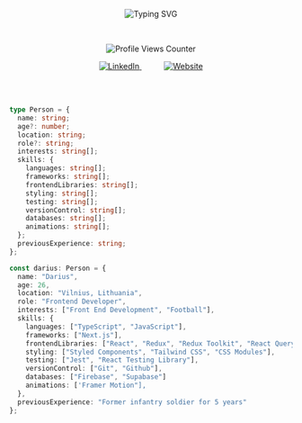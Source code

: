 
  


<p align="center">
  <img src="https://readme-typing-svg.demolab.com?font=Fira+Code&pause=1000&random=false&width=435&lines=Hello%2C+My+name+is+Darius;I'm+a+self-taught+Frontend+Developer" alt="Typing SVG">
</p>
<br>

<p align="center">
  
  <img src="https://komarev.com/ghpvc/?username=your-github-dariukyy&color=blue" alt="Profile Views Counter">


  
</p>

<div align="center">
  <a href="https://www.linkedin.com/in/darius-parfijanovičius-705290244" target="_blank" style="margin-right: 40px;">
    <img src="https://img.shields.io/badge/-LinkedIn-blue?style=flat-square&logo=LinkedIn&logoColor=white" alt="LinkedIn" />
  </a>
  <a href="https://dariukyy-portfolio.vercel.app/home" target="_blank">
    <img src="https://img.shields.io/badge/-Website-brightgreen?style=flat-square&logo=Google-Chrome&logoColor=white" alt="Website" />
  </a>
</div>

<br><br>

```typescript
type Person = {
  name: string;
  age?: number;
  location: string;
  role?: string;
  interests: string[];
  skills: {
    languages: string[];
    frameworks: string[];
    frontendLibraries: string[];
    styling: string[];
    testing: string[];
    versionControl: string[];
    databases: string[];
    animations: string[];
  };
  previousExperience: string;
};

const darius: Person = {
  name: "Darius",
  age: 26,
  location: "Vilnius, Lithuania",
  role: "Frontend Developer",
  interests: ["Front End Development", "Football"],
  skills: {
    languages: ["TypeScript", "JavaScript"],
    frameworks: ["Next.js"],
    frontendLibraries: ["React", "Redux", "Redux Toolkit", "React Query", "React Router"],
    styling: ["Styled Components", "Tailwind CSS", "CSS Modules"],
    testing: ["Jest", "React Testing Library"],
    versionControl: ["Git", "Github"],
    databases: ["Firebase", "Supabase"]
    animations: ['Framer Motion"],
  },
  previousExperience: "Former infantry soldier for 5 years"
};

```

